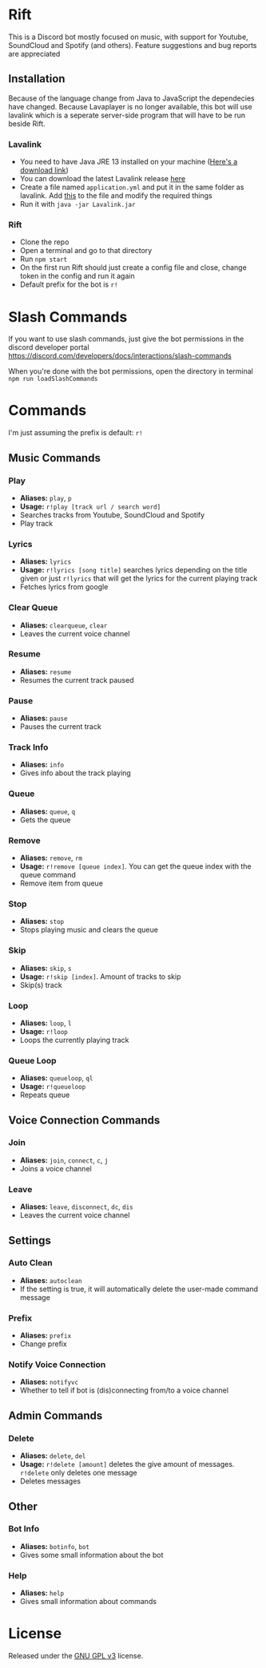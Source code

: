 # Rift
This is a Discord bot mostly focused on music, with support for Youtube, SoundCloud and Spotify (and others).
Feature suggestions and bug reports are appreciated

## Installation
Because of the language change from Java to JavaScript the dependecies have changed. 
Because Lavaplayer is no longer available, this bot will use lavalink which is a seperate server-side program that will have to be run beside Rift.

### Lavalink
- You need to have Java JRE 13 installed on your machine ([Here's a download link](https://adoptopenjdk.net/archive.html?variant=openjdk13))
- You can download the latest Lavalink release [here](https://github.com/freyacodes/Lavalink/releases)
- Create a file named ``application.yml`` and put it in the same folder as lavalink. 
Add [this](https://github.com/freyacodes/Lavalink/blob/master/LavalinkServer/application.yml.example) to the file and modify the required things
- Run it with ``java -jar Lavalink.jar``

### Rift
- Clone the repo
- Open a terminal and go to that directory
- Run ``npm start``
- On the first run Rift should just create a config file and close, change token in the config and run it again
- Default prefix for the bot is ```r!```

# Slash Commands
If you want to use slash commands, just give the bot permissions in the discord developer portal
https://discord.com/developers/docs/interactions/slash-commands

When you're done with the bot permissions, open the directory in terminal ``npm run loadSlashCommands``

# Commands
I'm just assuming the prefix is default: ``r!``

## Music Commands
### Play
- **Aliases:** ``play``, ``p``
- **Usage:** ``r!play [track url / search word]``
- Searches tracks from Youtube, SoundCloud and Spotify
- Play track


### Lyrics
- **Aliases:** ``lyrics``
- **Usage:** ``r!lyrics [song title]`` searches lyrics depending on the title given or just ``r!lyrics`` that will get the lyrics for the current playing track
- Fetches lyrics from google

### Clear Queue
- **Aliases:** ``clearqueue``, ``clear``
- Leaves the current voice channel

### Resume
- **Aliases:** ``resume``
- Resumes the current track paused

### Pause
- **Aliases:** ``pause``
- Pauses the current track

### Track Info
- **Aliases:** ``info``
- Gives info about the track playing

### Queue
- **Aliases:** ``queue``, ``q``
- Gets the queue

### Remove
- **Aliases:** ``remove``, ``rm``
- **Usage:** ``r!remove [queue index]``. You can get the queue index with the queue command
- Remove item from queue

### Stop
- **Aliases:** ``stop``
- Stops playing music and clears the queue

### Skip
- **Aliases:** ``skip``, ``s``
- **Usage:** ``r!skip [index]``. Amount of tracks to skip
- Skip(s) track

### Loop
- **Aliases:** ``loop``, ``l``
- **Usage:** ``r!loop``
- Loops the currently playing track

### Queue Loop
- **Aliases:** ``queueloop``, ``ql``
- **Usage:** ``r!queueloop``
- Repeats queue


## Voice Connection Commands
### Join
-  **Aliases:** ``join``, ``connect``, ``c``, ``j``
- Joins a voice channel

### Leave
- **Aliases:** ``leave``, ``disconnect``, ``dc``, ``dis``
- Leaves the current voice channel


## Settings
### Auto Clean
- **Aliases:** ``autoclean``
- If the setting is true, it will automatically delete the user-made command message

### Prefix
- **Aliases:** ``prefix``
- Change prefix

### Notify Voice Connection
- **Aliases:** ``notifyvc``
- Whether to tell if bot is (dis)connecting from/to a voice channel


## Admin Commands
### Delete
- **Aliases:** ``delete``, ``del``
- **Usage:** ``r!delete [amount]`` deletes the give amount of messages. ``r!delete`` only deletes one message
- Deletes messages


## Other
### Bot Info
- **Aliases:** ``botinfo``, ``bot``
- Gives some small information about the bot

### Help
- **Aliases:** ``help``
- Gives small information about commands


# License
Released under the [GNU GPL v3](https://www.gnu.org/licenses/gpl-3.0.en.html) license.
